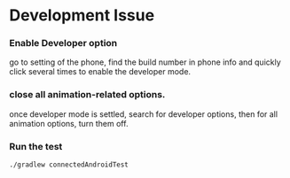 # Development Issue

### Enable Developer option
go to setting of the phone, find the build number in phone info and quickly click several times to enable the developer mode.

### close all animation-related options. 
once developer mode is settled, search for developer options, then for all animation options, turn them off.

### Run the test
<code>./gradlew connectedAndroidTest</code>



